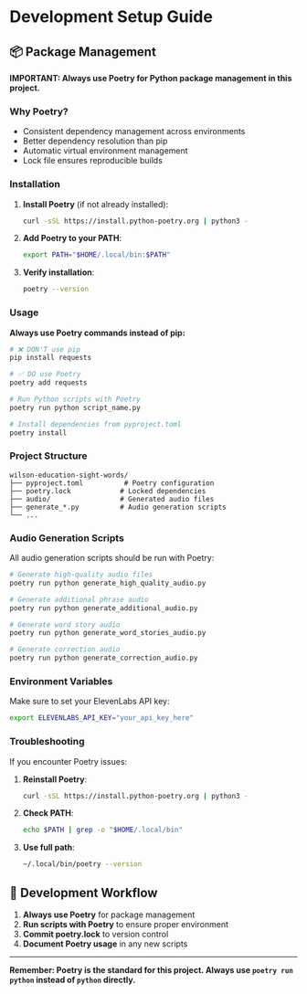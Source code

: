 # Development Setup Guide

## 📦 Package Management

**IMPORTANT: Always use Poetry for Python package management in this project.**

### Why Poetry?
- Consistent dependency management across environments
- Better dependency resolution than pip
- Automatic virtual environment management
- Lock file ensures reproducible builds

### Installation

1. **Install Poetry** (if not already installed):
   ```bash
   curl -sSL https://install.python-poetry.org | python3 -
   ```

2. **Add Poetry to your PATH**:
   ```bash
   export PATH="$HOME/.local/bin:$PATH"
   ```

3. **Verify installation**:
   ```bash
   poetry --version
   ```

### Usage

**Always use Poetry commands instead of pip:**

```bash
# ❌ DON'T use pip
pip install requests

# ✅ DO use Poetry
poetry add requests

# Run Python scripts with Poetry
poetry run python script_name.py

# Install dependencies from pyproject.toml
poetry install
```

### Project Structure

```
wilson-education-sight-words/
├── pyproject.toml          # Poetry configuration
├── poetry.lock            # Locked dependencies
├── audio/                 # Generated audio files
├── generate_*.py          # Audio generation scripts
└── ...
```

### Audio Generation Scripts

All audio generation scripts should be run with Poetry:

```bash
# Generate high-quality audio files
poetry run python generate_high_quality_audio.py

# Generate additional phrase audio
poetry run python generate_additional_audio.py

# Generate word story audio
poetry run python generate_word_stories_audio.py

# Generate correction audio
poetry run python generate_correction_audio.py
```

### Environment Variables

Make sure to set your ElevenLabs API key:

```bash
export ELEVENLABS_API_KEY="your_api_key_here"
```

### Troubleshooting

If you encounter Poetry issues:

1. **Reinstall Poetry**:
   ```bash
   curl -sSL https://install.python-poetry.org | python3 -
   ```

2. **Check PATH**:
   ```bash
   echo $PATH | grep -o "$HOME/.local/bin"
   ```

3. **Use full path**:
   ```bash
   ~/.local/bin/poetry --version
   ```

## 🎯 Development Workflow

1. **Always use Poetry** for package management
2. **Run scripts with Poetry** to ensure proper environment
3. **Commit poetry.lock** to version control
4. **Document Poetry usage** in any new scripts

---

**Remember: Poetry is the standard for this project. Always use `poetry run python` instead of `python` directly.**
